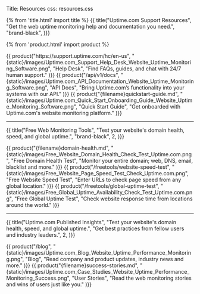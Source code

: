 Title: Resources
css: resources.css

{% from 'title.html' import title %}
{{ title("Uptime.com Support Resources",
  "Get the web uptime monitoring help and documentation you need.",
  "brand-black",
)}}

{% from 'product.html' import product %}

<div class="container bg-white mb-5">
  <div class="row mb-5">
    {{ product("https://support.uptime.com/hc/en-us",
      "{static}/images/Uptime.com_Support_Help_Desk_Website_Uptime_Monitoring_Software.png",
      "Help Desk",
      "Find FAQs, guides, and chat with 24/7 human support."
    )}}
    {{ product("/api/v1/docs",
      "{static}/images/Uptime.com_API_Documentation_Website_Uptime_Monitoring_Software.png",
      "API Docs",
      "Bring Uptime.com’s functionality into your systems with our API."
    )}}
    {{ product("{filename}quickstart-guide.md",
      "{static}/images/Uptime.com_Quick_Start_Onboarding_Guide_Website_Uptime_Monitoring_Software.png",
      "Quick Start Guide",
      "Get onboarded with Uptime.com's website monitoring platform." 
    )}}
  </div>
</div>

<hr class="mt-5 bg-success"/>

{{ title("Free Web Monitoring Tools",
  "Test your website's domain health, speed, and global uptime.",
  "brand-black",
  2,
)}}

<div class="container bg-white mb-5">
  <div class="row mb-5">
    {{ product("{filename}domain-health.md",
      "{static}/images/Free_Website_Domain_Health_Check_Test_Uptime.com.png",
      "Free Domain Health Test",
      "Monitor your entire domain; web, DNS, email, blacklist and more."
    )}}
    {{ product("/freetools/website-speed-test",
      "{static}/images/Free_Website_Page_Speed_Test_Check_Uptime.com.png",
      "Free Website Speed Test",
      "Enter URLs to check page speed from any global location."
    )}}
    {{ product("/freetools/global-uptime-test",
      "{static}/images/Free_Global_Uptime_Availability_Check_Test_Uptime.com.png",
      "Free Global Uptime Test",
      "Check website response time from locations around the world."
    )}}
  </div>
</div>

<hr class="mt-5 bg-success"/>

{{ title("Uptime.com Published Insights",
  "Test your website's domain health, speed, and global uptime.",
  "Get best practices from fellow users and industry leaders.",
  2,
)}}

<div class="container bg-white mb-5">
  <div class="row mb-5">
    {{ product("/blog",
      "{static}/images/Uptime.com_Blog_Website_Uptime_Performance_Monitoring.png",
      "Blog",
      "Read company and product updates, industry news and more."
    )}}
    {{ product("{filename}success-stories.md",
      "{static}/images/Uptime.com_Case_Studies_Website_Uptime_Performance_Monitoring_Success.png",
      "User Stories",
      "Read the web monitoring stories and wins of users just like you."
    )}}
    <div class="col p-3 m-1"/>
  </div>
</div>
